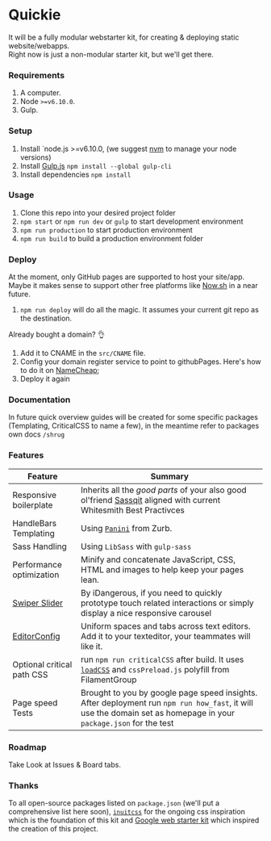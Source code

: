 # Quickie
It will be a fully modular webstarter kit, for creating & deploying static website/webapps.  
Right now is just a non-modular starter kit, but we'll get there. 


### Requirements
1. A computer.
1. Node `>=v6.10.0`.
1. Gulp.

### Setup
1. Install `node.js >=v6.10.0, (we suggest [nvm](https://github.com/creationix/nvm) to manage your node versions)
1. Install [Gulp.js](https://github.com/gulpjs/gulp/blob/master/docs/getting-started.md) `npm install --global gulp-cli`
1. Install dependencies `npm install`

### Usage
1. Clone this repo into your desired project folder
1. `npm start` or `npm run dev` or `gulp` to start development environment 
1. `npm run production` to start production environment 
1. `npm run build` to build a production environment folder

### Deploy
At the moment, only GitHub pages are supported to host your site/app. Maybe it makes sense to support other free platforms like [Now.sh](https://zeit.co/now) in a near future.

1. `npm run deploy` will do all the magic. It assumes your current git repo as the destination. 

Already bought a domain? 👌

1. Add it to CNAME in the `src/CNAME` file. 
1. Config your domain register service to point to githubPages. Here's how to do it on [NameCheap](https://www.namecheap.com/support/knowledgebase/article.aspx/9645/2208/how-do-i-link-my-domain-to-github-pages);
1. Deploy it again

### Documentation
In future quick overview guides will be created for some specific packages (Templating, CriticalCSS to name a few), in the meantime refer to packages own docs `/shrug`

### Features

| Feature                                      | Summary                                                                                                                                                              |
|----------------------------------------------|----------------------------------------------------------------------------------------------------------------------------------------------------------------------|
| Responsive boilerplate                       | Inherits all the *good parts* of your also good ol'friend [Sassqit](https://github.com/whitesmith/sassqit) aligned with current Whitesmith Best Practivces |
| HandleBars Templating                        | Using [`Panini`](https://github.com/zurb/panini) from Zurb.|
| Sass Handling                                | Using `LibSass` with `gulp-sass`|
| Performance optimization                     | Minify and concatenate JavaScript, CSS, HTML and images to help keep your pages lean. |
| [Swiper Slider](http://idangero.us/swiper/)  | By iDangerous, if you need to quickly prototype touch related interactions or simply display a nice responsive carousel |
| [EditorConfig](http://editorconfig.org/)     | Uniform spaces and tabs across text editors. Add it to your texteditor, your teammates will like it.| 
| Optional critical path CSS                   | run `npm run criticalCSS` after build. It uses [`loadCSS`](https://github.com/filamentgroup/loadCSS) and `cssPreload.js` polyfill from FilamentGroup |
| Page speed Tests                             | Brought to you by google page speed insights. After deployment run `npm run how_fast`, it will use the domain set as homepage in your `package.json` for the test |


### Roadmap
Take Look at Issues & Board tabs.

### Thanks
To all open-source packages listed on `package.json` (we'll put a comprehensive list here soon), [`inuitcss`](https://github.com/inuitcss/inuitcss) for the ongoing css inspiration which is the foundation of this kit and [Google web starter kit](https://github.com/google/web-starter-kit) which inspired the creation of this project.
